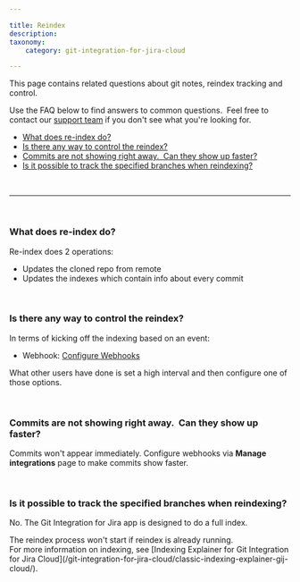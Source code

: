 ```yaml
---

title: Reindex
description:
taxonomy:
    category: git-integration-for-jira-cloud

---
```


This page contains related questions about git notes, reindex tracking and control.

Use the FAQ below to find answers to common questions.  Feel free to contact our [support team](https://help.gitkraken.com/git-integration-for-jira-cloud/gij-cloud-contact-support/) if you don't see what you're looking for.

- [What does re-index do?](#what-does-re-index-do)
- [Is there any way to control the reindex?](#is-there-any-way-to-control-the-reindex)
- [Commits are not showing right away.  Can they show up faster?](#commits-are-not-showing-right-away-can-they-show-up-faster)
- [Is it possible to track the specified branches when reindexing?](#is-it-possible-to-track-the-specified-branches-when-reindexing)

&nbsp;
* * *
&nbsp;

### What does re-index do?

Re-index does 2 operations:

*   Updates the cloned repo from remote
*   Updates the indexes which contain info about every commit

&nbsp;

### Is there any way to control the reindex?

In terms of kicking off the indexing based on an event:

*   Webhook: [Configure Webhooks](/git-integration-for-jira-cloud/indexing-triggers-formerly-webhooks-gij-cloud)

What other users have done is set a high interval and then configure one of those options.

&nbsp;

### Commits are not showing right away.  Can they show up faster?

Commits won't appear immediately. Configure webhooks via **Manage integrations** page to make commits show faster.

&nbsp;

### Is it possible to track the specified branches when reindexing?

No. The Git Integration for Jira app is designed to do a full index.

<div class="bbb-callout bbb--tip">
    <div class="irow">
    <div class="ilogobox">
        <span class="logoimg"></span>
    </div>
    <div class="imsgbox">
        The reindex process won't start if reindex is already running.
    </div>
    </div>
</div>

<div class="bbb-callout bbb--info">
    <div class="irow">
    <div class="ilogobox">
        <span class="logoimg"></span>
    </div>
    <div class="imsgbox">
        For more information on indexing, see [Indexing Explainer for Git Integration for Jira Cloud](/git-integration-for-jira-cloud/classic-indexing-explainer-gij-cloud/).
    </div>
    </div>
</div>

